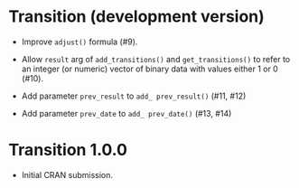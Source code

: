 # Transition (development version)

* Improve `adjust()` formula (#9).

* Allow `result` arg of `add_transitions()` and `get_transitions()` to refer to an integer (or numeric) vector of binary data with values either 1 or 0 (#10).

* Add parameter `prev_result` to `add_ prev_result()` (#11, #12)

* Add parameter `prev_date` to `add_ prev_date()` (#13, #14)

# Transition 1.0.0

* Initial CRAN submission.
